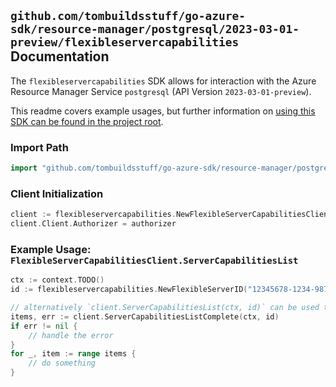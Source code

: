 
## `github.com/tombuildsstuff/go-azure-sdk/resource-manager/postgresql/2023-03-01-preview/flexibleservercapabilities` Documentation

The `flexibleservercapabilities` SDK allows for interaction with the Azure Resource Manager Service `postgresql` (API Version `2023-03-01-preview`).

This readme covers example usages, but further information on [using this SDK can be found in the project root](https://github.com/tombuildsstuff/go-azure-sdk/tree/main/docs).

### Import Path

```go
import "github.com/tombuildsstuff/go-azure-sdk/resource-manager/postgresql/2023-03-01-preview/flexibleservercapabilities"
```


### Client Initialization

```go
client := flexibleservercapabilities.NewFlexibleServerCapabilitiesClientWithBaseURI("https://management.azure.com")
client.Client.Authorizer = authorizer
```


### Example Usage: `FlexibleServerCapabilitiesClient.ServerCapabilitiesList`

```go
ctx := context.TODO()
id := flexibleservercapabilities.NewFlexibleServerID("12345678-1234-9876-4563-123456789012", "example-resource-group", "flexibleServerValue")

// alternatively `client.ServerCapabilitiesList(ctx, id)` can be used to do batched pagination
items, err := client.ServerCapabilitiesListComplete(ctx, id)
if err != nil {
	// handle the error
}
for _, item := range items {
	// do something
}
```
